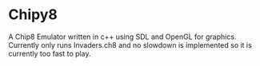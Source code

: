 # Chipy8
A Chip8 Emulator written in c++ using SDL and OpenGL for graphics.
Currently only runs Invaders.ch8 and no slowdown is implemented so it is currently too fast to play.
